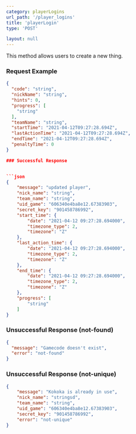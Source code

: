 ```yaml
---
category: playerLogins
url_path: '/player_logins'
title: 'playerLogin'
type: 'POST'

layout: null
---
```


This method allows users to create a new thing.

### Request Example

```json
{
  "code": "string",
  "nickName": "string",
  "hints": 0,
  "progress": [
    "string"
  ],
  "teamName": "string",
  "startTime": "2021-04-12T09:27:28.694Z",
  "lastActionTime": "2021-04-12T09:27:28.694Z",
  "endTime": "2021-04-12T09:27:28.694Z",
  "penaltyTime": 0
}

### Successful Response


```json
{
    "message": "updated player",
    "nick_name": "string",
    "team_name": "string",
    "uid_game": "606340e4ba8e12.67383903",
    "secret_key": "901458786992",
    "start_time": {
        "date": "2021-04-12 09:27:28.694000",
        "timezone_type": 2,
        "timezone": "Z"
    },
    "last_action_time": {
        "date": "2021-04-12 09:27:28.694000",
        "timezone_type": 2,
        "timezone": "Z"
    },
    "end_time": {
        "date": "2021-04-12 09:27:28.694000",
        "timezone_type": 2,
        "timezone": "Z"
    },
    "progress": [
        "string"
    ]
}
```

### Unsuccessful Response (not-found)

```json
{
  "message": "Gamecode doesn't exist",
  "error": "not-found"
}
```

### Unsuccessful Response (not-unique)

```json
{
    "message": "Kokoka is already in use",
    "nick_name": "stringsd",
    "team_name": "string",
    "uid_game": "606340e4ba8e12.67383903",
    "secret_key": "901458786992",
    "error": "not-unique"
}
```
